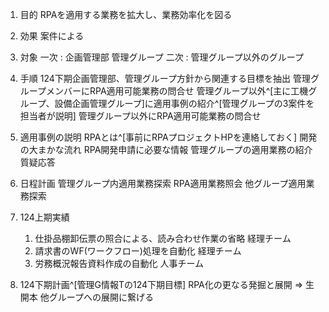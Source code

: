 1. 目的
   RPAを適用する業務を拡大し、業務効率化を図る

2. 効果
   案件による

3. 対象
   一次 : 企画管理部 管理グループ
   二次 : 管理グループ以外のグループ

4. 手順
   124下期企画管理部、管理グループ方針から関連する目標を抽出
   管理グループメンバーにRPA適用可能業務の問合せ
   管理グループ以外^[主に工機グループ、設備企画管理グループ]に適用事例の紹介^[管理グループの3案件を担当者が説明] 
   管理グループ以外にRPA適用可能業務の問合せ
   
5. 適用事例の説明
   RPAとは^[事前にRPAプロジェクトHPを連絡しておく]
   開発の大まかな流れ
   RPA開発申請に必要な情報
   管理グループの適用業務の紹介
   質疑応答
   
6. 日程計画
   管理グループ内適用業務探索
   RPA適用業務照会
   他グループ適用業務探索

7. 124上期実績
   1. 仕掛品棚卸伝票の照合による、読み合わせ作業の省略
      経理チーム
   2. 請求書のWF(ワークフロー)処理を自動化
      経理チーム
   3. 労務概況報告資料作成の自動化
      人事チーム

8. 124下期計画^[管理G情報Tの124下期目標]
   RPA化の更なる発掘と展開 ⇒ 生開本 他グループへの展開に繋げる


